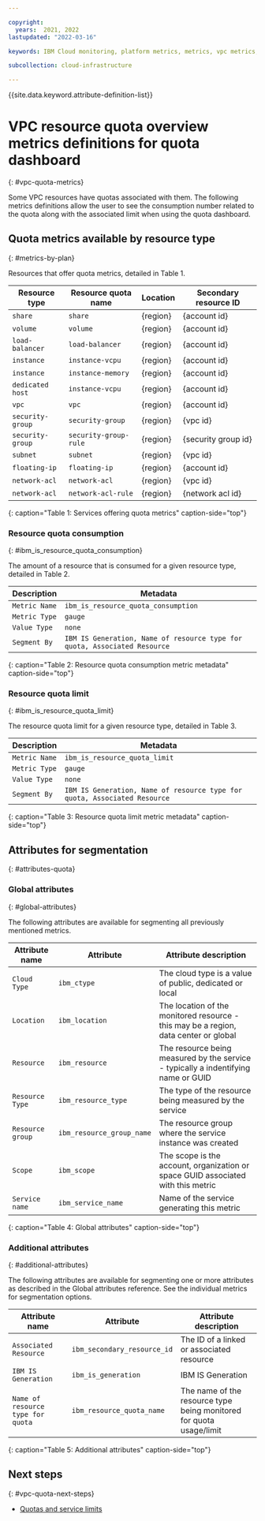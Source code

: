```yaml
---

copyright:
  years:  2021, 2022
lastupdated: "2022-03-16"

keywords: IBM Cloud monitoring, platform metrics, metrics, vpc metrics, vpc monitoring metrics, Quota metrics, quota dashboard

subcollection: cloud-infrastructure

---
```


{{site.data.keyword.attribute-definition-list}}

# VPC resource quota overview metrics definitions for quota dashboard
{: #vpc-quota-metrics}

Some VPC resources have quotas associated with them.  The following metrics definitions allow the user to see the consumption number related to the quota along with the associated limit when using the quota dashboard.

## Quota metrics available by resource type
{: #metrics-by-plan}

Resources that offer quota metrics, detailed in Table 1.

| Resource type | Resource quota name | Location | Secondary resource ID |
|-----------|-----------|-----------|-----------|
| `share` | `share` | {region} | {account id} |
| `volume` | `volume` | {region} | {account id} |
| `load-balancer` | `load-balancer` | {region} | {account id} |
| `instance` | `instance-vcpu` | {region} | {account id} |
| `instance` | `instance-memory` | {region} | {account id} |
| `dedicated host` | `instance-vcpu` | {region} | {account id} |
| `vpc` | `vpc` | {region} | {account id} |
| `security-group` | `security-group` | {region} | {vpc id} |
| `security-group` | `security-group-rule` | {region} | {security group id} |
| `subnet` | `subnet` | {region} | {vpc id} |
| `floating-ip` | `floating-ip` | {region} | {account id} |
| `network-acl` | `network-acl` | {region} | {vpc id} |
| `network-acl` | `network-acl-rule` | {region} | {network acl id} |
{: caption="Table 1: Services offering quota metrics" caption-side="top"}


### Resource quota consumption
{: #ibm_is_resource_quota_consumption}

The amount of a resource that is consumed for a given resource type, detailed in Table 2.

| Description | Metadata |
|----------|-------------|
| `Metric Name` | `ibm_is_resource_quota_consumption`|
| `Metric Type` | `gauge` |
| `Value Type`  | `none` |
| `Segment By` | `IBM IS Generation, Name of resource type for quota, Associated Resource` |
{: caption="Table 2: Resource quota consumption metric metadata" caption-side="top"}

### Resource quota limit
{: #ibm_is_resource_quota_limit}

The resource quota limit for a given resource type, detailed in Table 3.

| Description | Metadata |
|----------|-------------|
| `Metric Name` | `ibm_is_resource_quota_limit`|
| `Metric Type` | `gauge` |
| `Value Type`  | `none` |
| `Segment By` | `IBM IS Generation, Name of resource type for quota, Associated Resource` |
{: caption="Table 3: Resource quota limit metric metadata" caption-side="top"}

## Attributes for segmentation
{: #attributes-quota}

### Global attributes
{: #global-attributes}

The following attributes are available for segmenting all previously mentioned metrics.

| Attribute name | Attribute | Attribute description |
|-----------|----------------|-----------------------|
| `Cloud Type` | `ibm_ctype` | The cloud type is a value of public, dedicated or local |
| `Location` | `ibm_location` | The location of the monitored resource - this may be a region, data center or global |
| `Resource` | `ibm_resource` | The resource being measured by the service - typically a indentifying name or GUID |
| `Resource Type` | `ibm_resource_type` | The type of the resource being measured by the service |
| `Resource group` | `ibm_resource_group_name` | The resource group where the service instance was created |
| `Scope` | `ibm_scope` | The scope is the account, organization or space GUID associated with this metric |
| `Service name` | `ibm_service_name` | Name of the service generating this metric |
{: caption="Table 4: Global attributes" caption-side="top"}

### Additional attributes
{: #additional-attributes}

The following attributes are available for segmenting one or more attributes as described in the Global attributes reference. See the individual metrics for segmentation options.

| Attribute name | Attribute | Attribute description |
|-----------|----------------|-----------------------|
| `Associated Resource` | `ibm_secondary_resource_id` | The ID of a linked or associated resource |
| `IBM IS Generation` | `ibm_is_generation` | IBM IS Generation |
| `Name of resource type for quota` | `ibm_resource_quota_name` | The name of the resource type being monitored for quota usage/limit
{: caption="Table 5: Additional attributes" caption-side="top"}

## Next steps
{: #vpc-quota-next-steps}

- [Quotas and service limits](/docs/vpc?topic=vpc-quotas)
